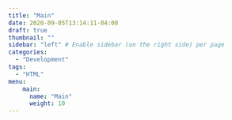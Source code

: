 ```yaml
---
title: "Main"
date: 2020-09-05T13:14:11-04:00
draft: true
thumbnail: ""
sidebar: "left" # Enable sidebar (on the right side) per page
categories:
  - "Development"
tags:
  - "HTML"
menu:
    main:
      name: "Main"
      weight: 10
---
```

